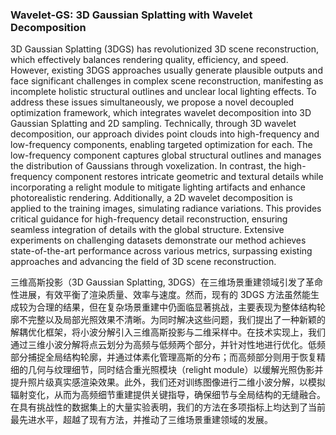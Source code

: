### Wavelet-GS: 3D Gaussian Splatting with Wavelet Decomposition

3D Gaussian Splatting (3DGS) has revolutionized 3D scene reconstruction, which effectively balances rendering quality, efficiency, and speed. However, existing 3DGS approaches usually generate plausible outputs and face significant challenges in complex scene reconstruction, manifesting as incomplete holistic structural outlines and unclear local lighting effects. To address these issues simultaneously, we propose a novel decoupled optimization framework, which integrates wavelet decomposition into 3D Gaussian Splatting and 2D sampling. Technically, through 3D wavelet decomposition, our approach divides point clouds into high-frequency and low-frequency components, enabling targeted optimization for each. The low-frequency component captures global structural outlines and manages the distribution of Gaussians through voxelization. In contrast, the high-frequency component restores intricate geometric and textural details while incorporating a relight module to mitigate lighting artifacts and enhance photorealistic rendering. Additionally, a 2D wavelet decomposition is applied to the training images, simulating radiance variations. This provides critical guidance for high-frequency detail reconstruction, ensuring seamless integration of details with the global structure. Extensive experiments on challenging datasets demonstrate our method achieves state-of-the-art performance across various metrics, surpassing existing approaches and advancing the field of 3D scene reconstruction.

三维高斯投影（3D Gaussian Splatting, 3DGS）在三维场景重建领域引发了革命性进展，有效平衡了渲染质量、效率与速度。然而，现有的 3DGS 方法虽然能生成较为合理的结果，但在复杂场景重建中仍面临显著挑战，主要表现为整体结构轮廓不完整以及局部光照效果不清晰。为同时解决这些问题，我们提出了一种新颖的解耦优化框架，将小波分解引入三维高斯投影与二维采样中。在技术实现上，我们通过三维小波分解将点云划分为高频与低频两个部分，并针对性地进行优化。低频部分捕捉全局结构轮廓，并通过体素化管理高斯的分布；而高频部分则用于恢复精细的几何与纹理细节，同时结合重光照模块（relight module）以缓解光照伪影并提升照片级真实感渲染效果。此外，我们还对训练图像进行二维小波分解，以模拟辐射变化，从而为高频细节重建提供关键指导，确保细节与全局结构的无缝融合。在具有挑战性的数据集上的大量实验表明，我们的方法在多项指标上均达到了当前最先进水平，超越了现有方法，并推动了三维场景重建领域的发展。
